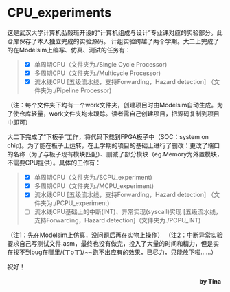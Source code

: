 
# CPU_experiments
这是武汉大学计算机弘毅班开设的“计算机组成与设计”专业课对应的实验部分。此仓库保存了本人独立完成的实验源码。
计组实验跨越了两个学期。大二上完成了的在Modelsim上编写、仿真、测试的任务有：
> - [x]  单周期CPU（文件夹为./Single Cycle Processor)
> - [x]  多周期CPU（文件夹为./Multicycle Processor)
> - [x]  流水线CPU [五级流水线，支持Forwarding，Hazard detection]
（文件夹为./Pipeline Processor)

（注：每个文件夹下均有一个work文件夹，创建项目时由Modelsim自动生成。为了使仓库轻量，work文件夹均未跟踪。读者需自己创建项目，把源码复制到项目中即可）

大二下完成了“下板子”工作，将代码下载到FPGA板子中（SOC：system on chip)。为了能在板子上运转，在上学期的项目的基础上进行了删改：更改了端口的名称（为了与板子现有模块匹配）、删减了部分模块（eg.Memory为外置模块，不需要CPU提供）。具体的工作有：
> - [x]  单周期CPU（文件夹为./SCPU_experiment)
> - [x]  多周期CPU（文件夹为./MCPU_experiment)
> - [x]  流水线CPU [五级流水线，支持Forwarding，Hazard detection]
（文件夹为./PCPU_experiment)
> - [ ]  流水线CPU基础上的中断(INT)、异常实现(syscall)实现
[五级流水线，支持Forwarding，Hazard detection]（文件夹为./PCPU_INT)

（注1：先在Modelsim上仿真，没问题后再在实物上操作）
（注2：中断异常实验要求自己写测试文件.asm，最终也没有做完，投入了大量的时间和精力，但是实在找不到bug在哪里/(ㄒoㄒ)/~~跑不出应有的效果，已尽力，只能放下啦……）

祝好！　　

　　　　　　　　　　　　　　　　　　　　　　　　　　　　　　　　**by Tina**

